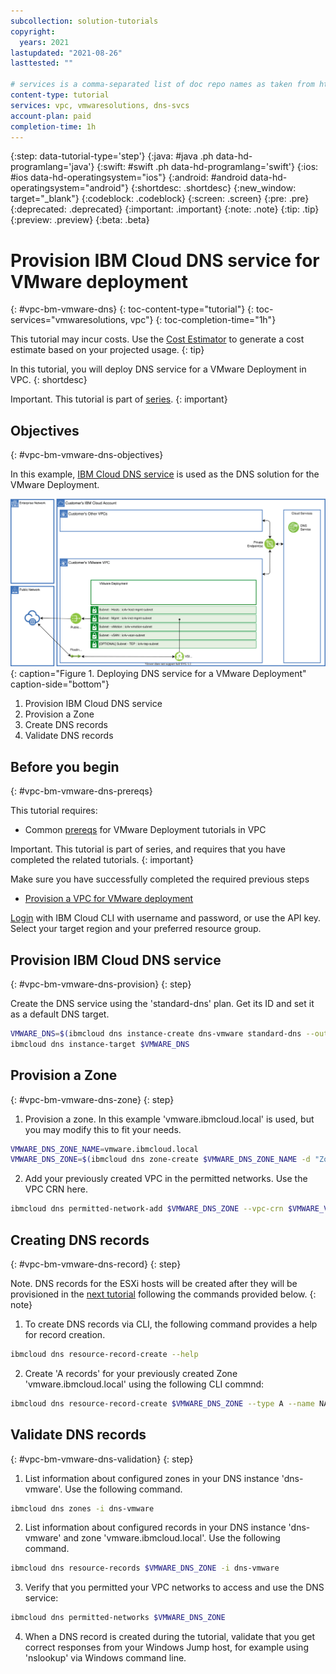 ```yaml
---
subcollection: solution-tutorials
copyright:
  years: 2021
lastupdated: "2021-08-26"
lasttested: ""

# services is a comma-separated list of doc repo names as taken from https://github.ibm.com/cloud-docs/
content-type: tutorial
services: vpc, vmwaresolutions, dns-svcs
account-plan: paid
completion-time: 1h
---
```


{:step: data-tutorial-type='step'}
{:java: #java .ph data-hd-programlang='java'}
{:swift: #swift .ph data-hd-programlang='swift'}
{:ios: #ios data-hd-operatingsystem="ios"}
{:android: #android data-hd-operatingsystem="android"}
{:shortdesc: .shortdesc}
{:new_window: target="_blank"}
{:codeblock: .codeblock}
{:screen: .screen}
{:pre: .pre}
{:deprecated: .deprecated}
{:important: .important}
{:note: .note}
{:tip: .tip}
{:preview: .preview}
{:beta: .beta}

# Provision IBM Cloud DNS service for VMware deployment
{: #vpc-bm-vmware-dns}
{: toc-content-type="tutorial"}
{: toc-services="vmwaresolutions, vpc"}
{: toc-completion-time="1h"}

<!--##istutorial#-->
This tutorial may incur costs. Use the [Cost Estimator](https://{DomainName}/estimator/review) to generate a cost estimate based on your projected usage.
{: tip}
<!--#/istutorial#-->

In this tutorial, you will deploy DNS service for a VMware Deployment in VPC.
{: shortdesc}

Important. This tutorial is part of [series](https://{DomainName}/docs/solution-tutorials?topic=solution-tutorials-vpc-bm-vmware#vpc-bm-vmware-objectives).
{: important}

## Objectives
{: #vpc-bm-vmware-dns-objectives}

In this example, [IBM Cloud DNS service](https://{DomainName}/docs/dns-svcs?topic=dns-svcs-getting-started) is used as the DNS solution for the VMware Deployment.

![Deploying DNS service for a VMware Deployment](images/solution63-ryo-vmware-on-vpc-hidden/Self-Managed-Simple-20210813v1-DNS.svg "Deploying DNS service for a VMware Deployment"){: caption="Figure 1. Deploying DNS service for a VMware Deployment" caption-side="bottom"}

1. Provision IBM Cloud DNS service
2. Provision a Zone
3. Create DNS records
4. Validate DNS records

## Before you begin
{: #vpc-bm-vmware-dns-prereqs}

This tutorial requires:

* Common [prereqs](https://{DomainName}/docs/solution-tutorials?topic=solution-tutorials-vpc-bm-vmware#vpc-bm-vmware-prereqs) for VMware Deployment tutorials in VPC

Important. This tutorial is part of series, and requires that you have completed the related tutorials.
{: important}

Make sure you have successfully completed the required previous steps

* [Provision a VPC for VMware deployment](https://{DomainName}/docs/solution-tutorials?topic=solution-tutorials-vpc-bm-vmware-vpc#vpc-bm-vmware-vpc)

[Login](https://{DomainName}/docs/cli?topic=cli-getting-started) with IBM Cloud CLI with username and password, or use the API key. Select your target region and your preferred resource group.

## Provision IBM Cloud DNS service
{: #vpc-bm-vmware-dns-provision}
{: step}

Create the DNS service using the 'standard-dns' plan. Get its ID and set it as a default DNS target.

```bash
VMWARE_DNS=$(ibmcloud dns instance-create dns-vmware standard-dns --output json | jq -r .id)
ibmcloud dns instance-target $VMWARE_DNS
```

## Provision a Zone
{: #vpc-bm-vmware-dns-zone}
{: step}

1. Provision a zone. In this example 'vmware.ibmcloud.local' is used, but you may modify this to fit your needs.

```bash
VMWARE_DNS_ZONE_NAME=vmware.ibmcloud.local
VMWARE_DNS_ZONE=$(ibmcloud dns zone-create $VMWARE_DNS_ZONE_NAME -d "Zone for VMware on VPC" --output json | jq -r .id)
```

2. Add your previously created VPC in the permitted networks. Use the VPC CRN here.

```bash
ibmcloud dns permitted-network-add $VMWARE_DNS_ZONE --vpc-crn $VMWARE_VPC_CRN
```

## Creating DNS records
{: #vpc-bm-vmware-dns-record}
{: step}

Note. DNS records for the ESXi hosts will be created after they will be provisioned in the [next tutorial](https://{DomainName}/docs/solution-tutorials?topic=solution-tutorials-vpc-bm-vmware-bms#vpc-bm-vmware-bms) following the commands provided below.
{: note}

1. To create DNS records via CLI, the following command provides a help for record creation.

```bash
ibmcloud dns resource-record-create --help
```

2. Create 'A records' for your previously created Zone 'vmware.ibmcloud.local' using the following CLI commnd:

```bash
ibmcloud dns resource-record-create $VMWARE_DNS_ZONE --type A --name NAME --ipv4 IP_ADDRESS
```

## Validate DNS records
{: #vpc-bm-vmware-dns-validation}
{: step}

1. List information about configured zones in your DNS instance 'dns-vmware'. Use the following command.

```bash
ibmcloud dns zones -i dns-vmware
```

2. List information about configured records in your DNS instance 'dns-vmware' and zone 'vmware.ibmcloud.local'. Use the following command.

```bash
ibmcloud dns resource-records $VMWARE_DNS_ZONE -i dns-vmware 
```

3. Verify that you permitted your VPC networks to access and use the DNS service:

```bash
ibmcloud dns permitted-networks $VMWARE_DNS_ZONE
```

4. When a DNS record is created during the tutorial, validate that you get correct responses from your Windows Jump host, for example using 'nslookup' via Windows command line.
